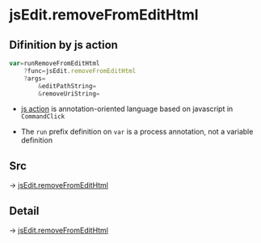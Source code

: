 # jsEdit.removeFromEditHtml

## Difinition by js action

```js.js
var=runRemoveFromEditHtml
	?func=jsEdit.removeFromEditHtml
	?args=
		&editPathString=
		&removeUriString=
```

- [js action](#) is annotation-oriented language based on javascript in `CommandClick`

- The `run` prefix definition on `var` is a process annotation, not a variable definition

## Src

-> [jsEdit.removeFromEditHtml](https://github.com/puutaro/CommandClick/blob/master/app/src/main/java/com/puutaro/commandclick/fragment_lib/terminal_fragment/js_interface/edit/JsEdit.kt#L107)

## Detail

-> [jsEdit.removeFromEditHtml](https://github.com/puutaro/CommandClick/blob/master/md/developer/js_interface/details/edit/JsEdit/removeFromEditHtml.md)
